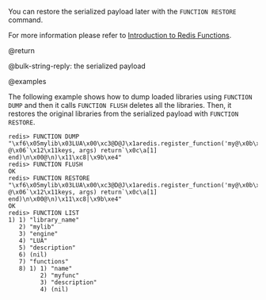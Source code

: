You can restore the serialized payload later with the `FUNCTION RESTORE` command.

For more information please refer to [Introduction to Redis Functions](/topics/functions-intro).

@return

@bulk-string-reply: the serialized payload

@examples

The following example shows how to dump loaded libraries using `FUNCTION DUMP` and then it calls `FUNCTION FLUSH` deletes all the libraries.
Then, it restores the original libraries from the serialized payload with `FUNCTION RESTORE`.

```
redis> FUNCTION DUMP
"\xf6\x05mylib\x03LUA\x00\xc3@D@J\x1aredis.register_function('my@\x0b\x02', @\x06`\x12\x11keys, args) return`\x0c\a[1] end)\n\x00@\n)\x11\xc8|\x9b\xe4"
redis> FUNCTION FLUSH
OK
redis> FUNCTION RESTORE "\xf6\x05mylib\x03LUA\x00\xc3@D@J\x1aredis.register_function('my@\x0b\x02', @\x06`\x12\x11keys, args) return`\x0c\a[1] end)\n\x00@\n)\x11\xc8|\x9b\xe4"
OK
redis> FUNCTION LIST
1) 1) "library_name"
   2) "mylib"
   3) "engine"
   4) "LUA"
   5) "description"
   6) (nil)
   7) "functions"
   8) 1) 1) "name"
         2) "myfunc"
         3) "description"
         4) (nil)
```
